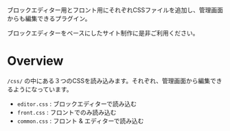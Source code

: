 ブロックエディター用とフロント用にそれぞれCSSファイルを追加し、管理画面からも編集できるプラグイン。

ブロックエディターをベースにしたサイト制作に是非ご利用ください。


# Overview
`/css/` の中にある３つのCSSを読み込みます。それぞれ、管理画面から編集できるようになっています。

- `editor.css` : ブロックエディターで読み込む
- `front.css` : フロントでのみ読み込む
- `common.css` : フロント & エディターで読み込む
